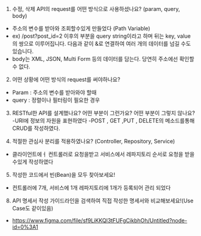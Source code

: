 1. 수정, 삭제 API의 request를 어떤 방식으로 사용하셨나요? (param, query, body)
 - 주소의 변수를 받아와 조회할수있게 만들었다 (Path Variable)
 - ex) /post?post_id=2 이후의 부분을 query string이라고 하며 뒤는 key, value의 쌍으로 이루어집니다.
      다음과 같이 &로 연결하여 여러 개의 데이터를 넘길 수도 있습니다.
 - body는 XML, JSON, Multi Form 등의 데이터를 담는다. 당연히 주소에선 확인할 수 없다.

2. 어떤 상황에 어떤 방식의 request를 써야하나요?
 - Param : 주소의 변수를 받아와야 할때
 - query : 정렬이나 필터링이 필요한 경우
 
 
3. RESTful한 API를 설계했나요? 어떤 부분이 그런가요? 어떤 부분이 그렇지 않나요?
 -URI에 정보의 자원을 표현하였다
 -POST , GET ,PUT , DELETE의 메소드를통해 CRUD를 작성하였다.
 
4. 적절한 관심사 분리를 적용하였나요? (Controller, Repository, Service)
 - 클라이언트에ㅓ 컨트롤러로 요청을받고 서비스에서 레파지토리 순서로 요청을 받을수있게 작성하였다
  
5. 작성한 코드에서 빈(Bean)을 모두 찾아보세요!
 - 컨트롤러에 7개, 서비스에 1개 레파지토리에 1개가 등록되어 관리 되었다
 
8. API 명세서 작성 가이드라인을 검색하여 직접 작성한 명세서와 비교해보세요!(Use Case도 같이있음)
 - https://www.figma.com/file/sf9LiKKQl3tFUFgCikbhOh/Untitled?node-id=0%3A1
